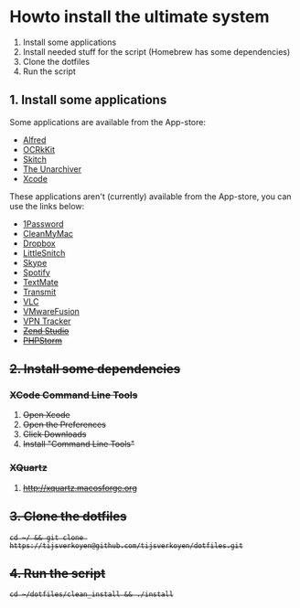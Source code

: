 # Howto install the ultimate system

1. Install some applications
2. Install needed stuff for the script (Homebrew has some dependencies)
3. Clone the dotfiles
4. Run the script

## 1. Install some applications

Some applications are available from the App-store:

* [Alfred](http://itunes.apple.com/be/app/alfred/id405843582?mt=12)
* [OCRkKit](http://itunes.apple.com/be/app/ocrkit/id410309628?mt=12)
* [Skitch](http://itunes.apple.com/be/app/skitch/id425955336?mt=12)
* [The Unarchiver](http://itunes.apple.com/be/app/the-unarchiver/id425424353?mt=12)
* [Xcode](http://itunes.apple.com/be/app/xcode/id497799835?mt=12)

These applications aren't (currently) available from the App-store, you can use the links below:

* [1Password](https://agilebits.com/onepassword)
* [CleanMyMac](http://macpaw.com/cleanmymac)
* [Dropbox](https://www.dropbox.com)
* [LittleSnitch](http://www.obdev.at/products/littlesnitch/index.html)
* [Skype](http://www.skype.com)
* [Spotify](http://www.spotify.com)
* [TextMate](http://macromates.com)
* [Transmit](https://www.panic.com/transmit)
* [VLC](http://www.videolan.org/vlc)
* [VMwareFusion](http://www.vmware.com/products/fusion/overview.html)
* [VPN Tracker](http://www.equinux.com/us/products/vpntracker/index.html)
* <strike>[Zend Studio](http://shop.zend.com/eu/zend-studio-for-eclipse.html)</strik>
* [PHPStorm](http://www.jetbrains.com/phpstorm/)

## 2. Install some dependencies

### XCode Command Line Tools

1. Open Xcode
2. Open the Preferences
3. Click Downloads
4. Install "Command Line Tools"

### XQuartz

1. http://xquartz.macosforge.org

## 3. Clone the dotfiles

    cd ~/ && git clone https://tijsverkoyen@github.com/tijsverkoyen/dotfiles.git

## 4. Run the script

    cd ~/dotfiles/clean_install && ./install